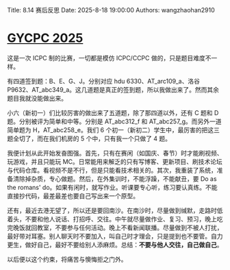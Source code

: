 Title: 8.14 赛后反思
Date: 2025-8-18 19:00:00
Authors: wangzhaohan2910

# [GYCPC 2025](http://172.16.117.122/contest/689e1e9185bb5b580c04ff18)

这是一次 ICPC 制的比赛，一切都是模仿 ICPC/CCPC 做的，只是题目难度不一样。

有四道签到题：B、E、G、J。分别对应 hdu 6330、AT_arc109_a、洛谷 P9632、AT_abc349_a。这几道题是真正的签到题，所以我做出来了。然而其余题目我就没能做出来。

小六（新初一）们比较厉害的做出来了五道题，除了那四道以外，还有 C 题和 D 题。分别被评为简单和中等。分别是 AT_abc312_f 和 AT_abc257_g。而另外一道简单题为 H，AT_abc258_e。我们 6 个初一（新初二）学生中，最厉害的把这三题全切了，而在我们机房的 5 个中，只有我一个只做了 4 题。

我便计划从此开始发奋图强。首先，只有在赛闲（如国庆、春节）时才能刷视频、玩游戏，并且只能玩 MC。日常能用来解乏的只有写博客、更新项目、刷技术论坛与代码仓库。看视频不是不行，但是只能看技术相关的。其次，我重装了系统，准备清除掉杂质，专心做题。然后，在外集训时，不能浮躁，不能献丑，要 Do as the romans' do。如果有闲时，就写作业。听课要专心听，练习要认真练。不能直接抄代码，最差最差也要自己写出来一个原型。

还有，最近去港无望了，所以还是要回南沙。在南沙时，尽量做到缄默，走路时低着头，不要和他人说话、打招呼、交往。中午就尽量做作业、复习、预习，晚上吃完晚饭就回教室，不要参与任何活动。晚上不看新闻联播。尽量做到不被人打扰，最好带对耳塞。别人聊天时不要加入，叫自己时才理会，只是提到也不要管。自力更生，做好自己，最好不要给别人添麻烦。总结：**不要与他人交往，自己做自己**。

以后便以这个约束，将痛苦与懊悔拒之门外。
